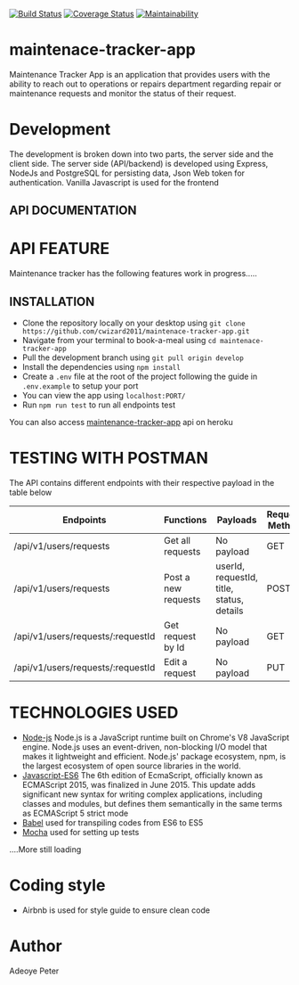[![Build Status](https://travis-ci.org/cwizard2011/maintenace-tracker-app.svg?branch=develop)](https://travis-ci.org/cwizard2011/maintenace-tracker-app)
[![Coverage Status](https://coveralls.io/repos/github/cwizard2011/maintenace-tracker-app/badge.svg)](https://coveralls.io/github/cwizard2011/maintenace-tracker-app)
[![Maintainability](https://api.codeclimate.com/v1/badges/bff176c8393b39668f7e/maintainability)](https://codeclimate.com/github/cwizard2011/maintenace-tracker-app/maintainability)

# maintenace-tracker-app
Maintenance Tracker App is an application that provides users with the ability to reach out to  operations or repairs department regarding repair or maintenance requests and monitor the  status of their request. 

# Development
The development is broken down into two parts, the server side and the client side. The server side (API/backend) is developed using Express, NodeJs and PostgreSQL for persisting data, Json Web token for authentication. Vanilla Javascript is used for the frontend

## API DOCUMENTATION

# API FEATURE
Maintenance tracker has the following features
work in progress.....

## INSTALLATION
- Clone the repository locally on your desktop using ```git clone https://github.com/cwizard2011/maintenace-tracker-app.git```
- Navigate from your terminal to book-a-meal using ```cd maintenace-tracker-app```
- Pull the development branch using ```git pull origin develop```
- Install the dependencies using ```npm install```
- Create a ```.env``` file at the root of the project following the guide in ```.env.example``` to setup your port
- You can view the app using ```localhost:PORT/```
- Run ```npm run test``` to run all endpoints test

You can also access [maintenance-tracker-app](http://peter-maintenance-app.herokuapp.com/) api on heroku

# TESTING WITH POSTMAN
The API contains different endpoints with their respective payload in the table below

|Endpoints|Functions|Payloads|Requets Method|
|---------|---------|--------|--------------|
|/api/v1/users/requests| Get all requests|No payload|GET|
|/api/v1/users/requests| Post a new requests|userId, requestId, title, status, details| POST|
|/api/v1/users/requests/:requestId| Get request by Id|No payload| GET|
|/api/v1/users/requests/:requestId| Edit a request|No payload| PUT|


# TECHNOLOGIES USED
- [Node-js](https://nodejs.org/en/) Node.js is a JavaScript runtime built on Chrome's V8 JavaScript engine. Node.js uses an event-driven, non-blocking I/O model that makes it lightweight and efficient. Node.js' package ecosystem, npm, is the largest ecosystem of open source libraries in the world.
- [Javascript-ES6](https://en.wikipedia.org/wiki/ECMAScript) The 6th edition of EcmaScript, officially known as ECMAScript 2015, was finalized in June 2015. This update adds significant new syntax for writing complex applications, including classes and modules, but defines them semantically in the same terms as ECMAScript 5 strict mode
- [Babel](https://babeljs.io/) used for transpiling codes from ES6 to ES5
- [Mocha](https://mochajs.org/) used for setting up tests

....More still loading

# Coding style
- Airbnb is used for style guide to ensure clean code

# Author
Adeoye Peter
